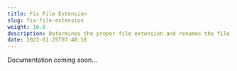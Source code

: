 ```yaml
---
title: Fix File Extension
slug: fix-file-extension
weight: 16.0
description: Determines the proper file extension and renames the file
date: 2022-01-25T07:40:18
---
```



Documentation coming soon...

